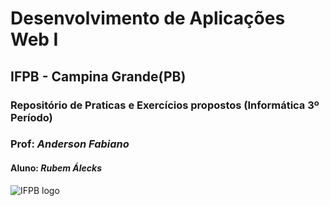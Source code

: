 # Desenvolvimento de Aplicações Web I

## IFPB - Campina Grande(PB)

### Repositório de Praticas e Exercícios propostos (Informática 3º Período)

### Prof: _Anderson Fabiano_

#### Aluno: _Rubem Álecks_                      




![IFPB logo](https://www.ifpb.edu.br/campinagrande/documentos-gerais/downloads/logo-campus-horizontal-png/@@images/b09090e5-b5ea-4c5d-aafb-be44a2f31418.png)



